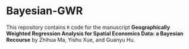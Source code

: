 # Bayesian-GWR

This repository contains `R` code for the manuscript 
**Geographically Weighted Regression Analysis for Spatial Economics Data: a Bayesian Recourse**
by Zhihua Ma, Yishu Xue, and Guanyu Hu.
